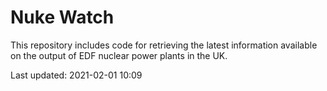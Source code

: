 # Nuke Watch

This repository includes code for retrieving the latest information available on the output of EDF nuclear power plants in the UK.

Last updated: 2021-02-01 10:09